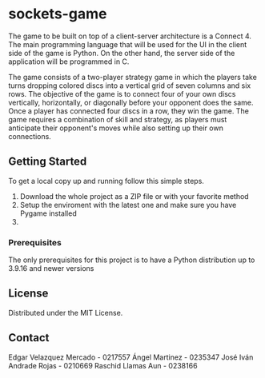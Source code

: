 # sockets-game
The game to be built on top of a client-server architecture is a Connect 4. The main programming language that will be used for the UI in the client side of the game is Python. On the other hand, the server side of the application will be programmed in C.

The game consists of a two-player strategy game in which the players take turns dropping colored discs into a vertical grid of seven columns and six rows. The objective of the game is to connect four of your own discs vertically, horizontally, or diagonally before your opponent does the same. Once a player has connected four discs in a row, they win the game. The game requires a combination of skill and strategy, as players must anticipate their opponent's moves while also setting up their own connections.

<!-- GETTING STARTED -->
## Getting Started

To get a local copy up and running follow this simple steps.

1. Download the whole project as a ZIP file or with your favorite method
2. Setup the enviroment with the latest one and make sure you have Pygame installed
3.

### Prerequisites

The only prerequisites for this project is to have a Python distribution up to 3.9.16 and newer versions

<!-- LICENSE -->
## License

Distributed under the MIT License.

<!-- CONTACT -->
## Contact

Edgar Velazquez Mercado - 0217557
Ángel Martinez - 0235347
José Iván Andrade Rojas - 0210669
Raschid Llamas Aun - 0238166
